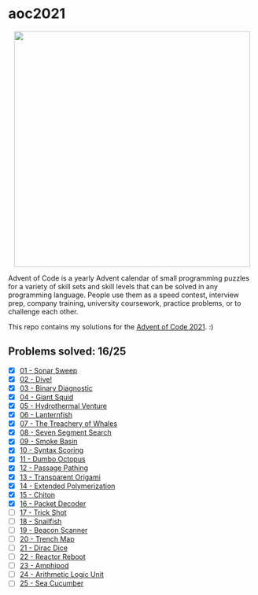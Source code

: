 # aoc2021
<p align="center">
<img src=https://miro.medium.com/max/1200/1*-0_jKWcHzuQCPCmaXbi_qQ.jpeg style="width: 50vw">
<p>
Advent of Code is a yearly Advent calendar of small programming puzzles for a variety of skill sets and skill levels that can be solved in any programming language. People use them as a speed contest, interview prep, company training, university coursework, practice problems, or to challenge each other.

This repo contains my solutions for the [Advent of Code 2021](https://adventofcode.com/2021). :)

## Problems solved: 16/25

- [x] [01 - Sonar Sweep](https://adventofcode.com/2021/day/1)
- [x] [02 - Dive!](https://adventofcode.com/2021/day/2)
- [x] [03 - Binary Diagnostic](https://adventofcode.com/2021/day/3)
- [x] [04 - Giant Squid](https://adventofcode.com/2021/day/4)
- [x] [05 - Hydrothermal Venture](https://adventofcode.com/2021/day/5)
- [x] [06 - Lanternfish](https://adventofcode.com/2021/day/6)
- [x] [07 - The Treachery of Whales](https://adventofcode.com/2021/day/7)
- [x] [08 - Seven Segment Search](https://adventofcode.com/2021/day/8)
- [x] [09 - Smoke Basin](https://adventofcode.com/2021/day/9)
- [x] [10 - Syntax Scoring](https://adventofcode.com/2021/day/10)
- [x] [11 - Dumbo Octopus](https://adventofcode.com/2021/day/11)
- [x] [12 - Passage Pathing](https://adventofcode.com/2021/day/12)
- [x] [13 - Transparent Origami](https://adventofcode.com/2021/day/13)
- [x] [14 - Extended Polymerization](https://adventofcode.com/2021/day/14)
- [x] [15 - Chiton](https://adventofcode.com/2021/day/15)
- [x] [16 - Packet Decoder](https://adventofcode.com/2021/day/16)
- [ ] [17 - Trick Shot](https://adventofcode.com/2021/day/17)
- [ ] [18 - Snailfish](https://adventofcode.com/2021/day/18)
- [ ] [19 - Beacon Scanner](https://adventofcode.com/2021/day/19)
- [ ] [20 - Trench Map](https://adventofcode.com/2021/day/20)
- [ ] [21 - Dirac Dice](https://adventofcode.com/2021/day/21)
- [ ] [22 - Reactor Reboot](https://adventofcode.com/2021/day/22)
- [ ] [23 - Amphipod](https://adventofcode.com/2021/day/23)
- [ ] [24 - Arithmetic Logic Unit](https://adventofcode.com/2021/day/24)
- [ ] [25 - Sea Cucumber](https://adventofcode.com/2021/day/25)
